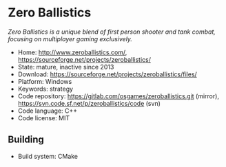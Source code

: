 # Zero Ballistics

_Zero Ballistics is a unique blend of first person shooter and tank combat, focusing on multiplayer gaming exclusively._

- Home: http://www.zeroballistics.com/, https://sourceforge.net/projects/zeroballistics/
- State: mature, inactive since 2013
- Download: https://sourceforge.net/projects/zeroballistics/files/
- Platform: Windows
- Keywords: strategy
- Code repository: https://gitlab.com/osgames/zeroballistics.git (mirror), https://svn.code.sf.net/p/zeroballistics/code (svn)
- Code language: C++
- Code license: MIT

## Building

- Build system: CMake
